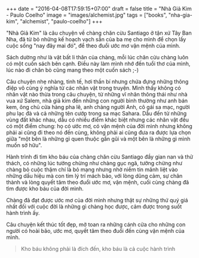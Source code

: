 +++
date = "2016-04-08T17:59:15+07:00"
draft = false
title = "Nhà Giả Kim - Paulo Coelho"
image = "images/alchemist.jpg"
tags = ["books", "nha-gia-kim", "alchemist", "paulo-coelho"]
+++

"Nhà Giả Kim" là câu chuyện về chàng chăn cừu Santiago ở tận xứ Tây Ban Nha, đã từ bỏ những kế hoạch vạch sẵn của ba mẹ cho mình để chọn lấy cuộc sống "nay đây mai đó", để theo đuổi ước mơ vận mệnh của mình.
<!--more-->

Sách dường như là vật bất li thân của chàng, mỗi lúc chăn cừu chàng luôn có một cuốn sách bên cạnh. Điều này làm mình nhớ đến tuổi thơ của mình, lúc nào đi chăn bò cũng mang theo một cuốn sách ;-)

Câu chuyện nhẹ nhàng, tinh tế, hơi thần bí nhưng chứa đựng những thông điệp vô cùng ý nghĩa từ các nhân vật trong truyện. Mình thấy không có nhân vật nào thừa trong câu chuyện, từ những vĩ nhân thông thái như nhà vua xứ Salem, nhà giả kim đến những con người bình thường như anh bán kem, ông chủ cửa hàng pha lê, anh chàng người Anh, cô gái sa mạc, người phu lạc đà và cả những tên cướp trong sa mạc Sahara.  Dẫu đến từ những vùng đất khác nhau,  dẫu có nhiều điểm khác biệt nhưng các nhân vật đều có một điểm chung: họ có ước mơ, có vận mệnh của đời mình nhưng không phải ai cũng đi theo nó đến cùng, không phải ai cũng đưa ra được lựa chọn giữa "một bên là những gì quen thuộc gần gũi và một bên là những gì mình muốn sở hữu".

Hành trình đi tìm kho báu của chàng chăn cừu Santiago đầy gian nan và thử thách, có những lúc tưởng chừng như chàng gục ngã, tưởng chừng như chàng bỏ cuộc thậm chí là bỏ mạng nhưng nhờ niềm tin mãnh liệt vào những dấu hiệu mà con tim lý trí mách bảo, với lòng dũng cảm, sự chân thành và lòng quyết tâm theo đuổi ước mơ, vận mệnh, cuối cùng chàng đã tìm được kho báu của đời mình.

Chàng đã đạt được ước  mơ của đời mình nhưng thật sự những thứ quý giá nhất đối với cuộc đời là những gì chàng học được, cảm được trong suốt hành trình ấy.

Câu chuyện kết thúc tốt đẹp, mở toan ra những cánh cửa cho những con người có hoài bão, ước mơ, quyết tâm theo đuổi đến cùng vận mệnh của mình.

> Kho báu không phải là đích đến, kho báu là cả cuộc hành trình
